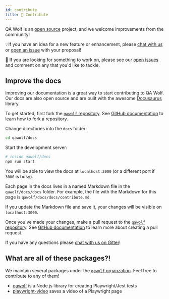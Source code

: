 ```yaml
---
id: contribute
title: 🙋 Contribute
---
```


QA Wolf is an [open source](https://github.com/qawolf/qawolf) project, and we welcome improvements from the community!

💡If you have an idea for a new feature or enhancement, please [chat with us](https://gitter.im/qawolf/community) or [open an issue](https://github.com/qawolf/qawolf/issues/new) with your proposal!

👀 If you are looking for something to work on, please see our [open issues](https://github.com/qawolf/qawolf/issues) and comment on any that you'd like to tackle.

## Improve the docs

Improving our documentation is a great way to start contributing to QA Wolf. Our docs are also open source and are built with the awesome [Docusaurus](https://v2.docusaurus.io/) library.

To get started, first fork the [`qawolf` repository](https://github.com/qawolf/qawolf). See [GitHub documentation](https://help.github.com/en/github/getting-started-with-github/fork-a-repo) to learn how to fork a repository.

Change directories into the `docs` folder:

```bash
cd qawolf/docs
```

Start the development server:

```bash
# inside qawolf/docs
npm run start
```

You will be able to view the docs at `localhost:3000` (or a different port if `3000` is busy).

Each page in the docs lives in a named Markdown file in the `qawolf/docs/docs` folder. For example, the file with the Markdown for this page is `qawolf/docs/docs/contribute.md`.

If you update the Markdown file and save it, your changes will be visible on `localhost:3000`.

Once you've made your changes, make a pull request to the [`qawolf` repository](https://github.com/qawolf/qawolf). See [GitHub documentation](https://help.github.com/en/desktop/contributing-to-projects/creating-a-pull-request) to learn more about creating a pull request.

If you have any questions please [chat with us on Gitter](https://gitter.im/qawolf/community)!

## What are all of these packages?!

We maintain several packages under the [`qawolf` organzation](https://github.com/qawolf). Feel free to contribute to any of them!

- [qawolf](https://github.com/qawolf/qawolf) is a Node.js library for creating Playwright/Jest tests
- [playwright-video](https://github.com/qawolf/playwright-video) saves a video of a Playwright page

